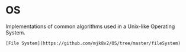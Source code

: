 # OS
Implementations of common algorithms used in a Unix-like Operating System.

	[File System](https://github.com/mjk8v2/OS/tree/master/fileSystem)
